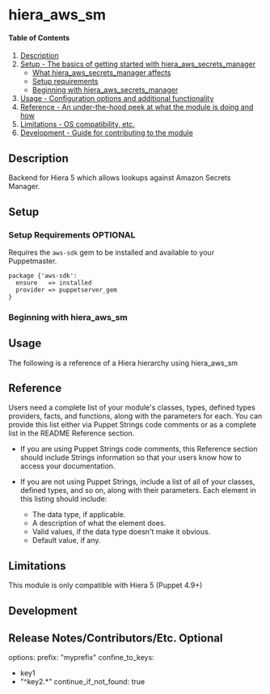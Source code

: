 
# hiera_aws_sm

#### Table of Contents

1. [Description](#description)
2. [Setup - The basics of getting started with hiera_aws_secrets_manager](#setup)
    * [What hiera_aws_secrets_manager affects](#what-hiera_aws_secrets_manager-affects)
    * [Setup requirements](#setup-requirements)
    * [Beginning with hiera_aws_secrets_manager](#beginning-with-hiera_aws_secrets_manager)
3. [Usage - Configuration options and additional functionality](#usage)
4. [Reference - An under-the-hood peek at what the module is doing and how](#reference)
5. [Limitations - OS compatibility, etc.](#limitations)
6. [Development - Guide for contributing to the module](#development)

## Description

Backend for Hiera 5 which allows lookups against Amazon Secrets Manager.

## Setup

### Setup Requirements **OPTIONAL**

Requires the `aws-sdk` gem to be installed and available to your
Puppetmaster.

```
package {'aws-sdk':
  ensure   => installed
  provider => puppetserver_gem
}
```

### Beginning with hiera_aws_sm

## Usage

The following is a reference of a Hiera hierarchy using hiera_aws_sm

## Reference

Users need a complete list of your module's classes, types, defined types providers, facts, and functions, along with the parameters for each. You can provide this list either via Puppet Strings code comments or as a complete list in the README Reference section.

* If you are using Puppet Strings code comments, this Reference section should include Strings information so that your users know how to access your documentation.

* If you are not using Puppet Strings, include a list of all of your classes, defined types, and so on, along with their parameters. Each element in this listing should include:

  * The data type, if applicable.
  * A description of what the element does.
  * Valid values, if the data type doesn't make it obvious.
  * Default value, if any.

## Limitations

This module is only compatible with Hiera 5 (Puppet 4.9+)

## Development


## Release Notes/Contributors/Etc. **Optional**



options:
 prefix: "myprefix"
 confine_to_keys:
   - key1
   - "^key2.*"
 continue_if_not_found: true
